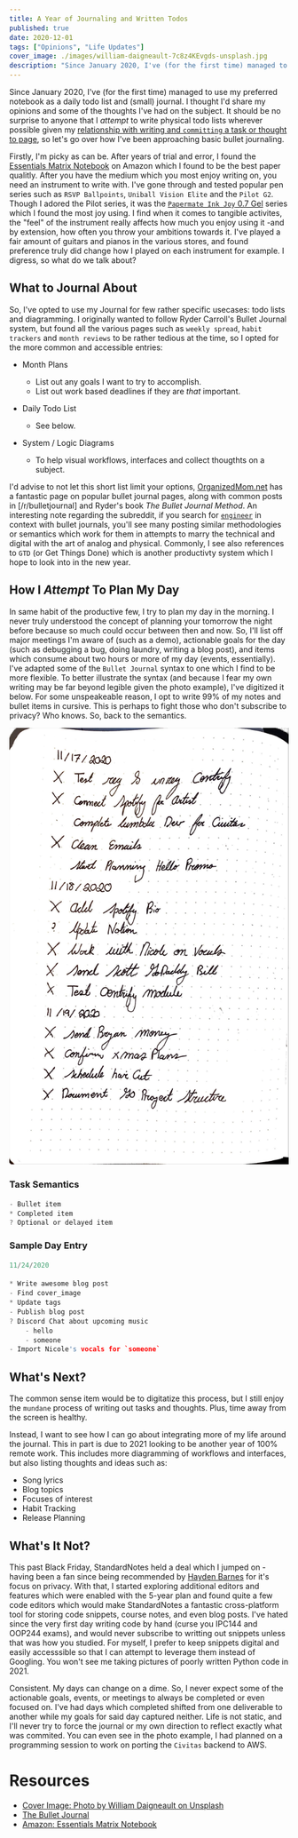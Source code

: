 ```yaml
---
title: A Year of Journaling and Written Todos
published: true
date: 2020-12-01
tags: ["Opinions", "Life Updates"]
cover_image: ./images/william-daigneault-7c8z4KEvgds-unsplash.jpg
description: "Since January 2020, I've (for the first time) managed to use my preferred notebook as a daily todo list and (small) journal. I thought I'd share my opinions and some of the thoughts I've had on the subject. It should be no surprise to anyone that I _attempt_ to write physical todo lists wherever possible given my relationship with writing and `committing` a task or thought to page, so let's go over how I've been approaching basic bullet journaling."
---
```


Since January 2020, I've (for the first time) managed to use my preferred notebook as a daily todo list and (small) journal. I thought I'd share my opinions and some of the thoughts I've had on the subject. It should be no surprise to anyone that I _attempt_ to write physical todo lists wherever possible given my [relationship with writing and `committing` a task or thought to page](/article/the-intimacy-through-ink), so let's go over how I've been approaching basic bullet journaling.

Firstly, I'm picky as can be. After years of trial and error, I found the [Essentials Matrix Notebook](https://www.amazon.ca/Essentials-Large-Matrix-Notebook-Journal/dp/1441323716) on Amazon which I found to be the best paper qualitly. After you have the medium which you most enjoy writing on, you need an instrument to write with. I've gone through and tested popular pen series such as `RSVP Ballpoints`, `Uniball Vision Elite` and the `Pilot G2`. Though I adored the Pilot series, it was the [`Papermate Ink Joy` 0.7 Gel](https://www.amazon.ca/Paper-InkJoy-Medium-Capped-2023006/dp/B076HMBVBL) series which I found the most joy using. I find when it comes to tangible activites, the "feel" of the instrument really affects how much you enjoy using it -and by extension, how often you throw your ambitions towards it. I've played a fair amount of guitars and pianos in the various stores, and found preference truly did change how I played on each instrument for example. I digress, so what do we talk about?

## What to Journal About

So, I've opted to use my Journal for few rather specific usecases: todo lists and diagramming. I originally wanted to follow Ryder Carroll's Bullet Journal system, but found all the various pages such as `weekly spread`, `habit trackers` and `month reviews` to be rather tedious at the time, so I opted for the more common and accessible entries:

- Month Plans

  - List out any goals I want to try to accomplish.
  - List out work based deadlines if they are _that_ important.

- Daily Todo List

  - See below.

- System / Logic Diagrams
  - To help visual workflows, interfaces and collect thougthts on a subject.

I'd advise to not let this short list limit your options, [OrganizedMom.net](https://www.organizedmom.net/must-pages-need-bullet-journal/) has a fantastic page on popular bullet journal pages, along with common posts in [/r/bulletjournal] and Ryder's book _The Bullet Journal Method_. An interesting note regarding the subreddit, if you search for [`engineer`](https://www.google.com/search?q=engineer+bullet+journal+site:www.reddit.com) in context with bullet journals, you'll see many posting similar methodologies or semantics which work for them in attempts to marry the technical and digital with the art of analog and physical. Commonly, I see also references to `GTD` (or Get Things Done) which is another productivty system which I hope to look into in the new year.

## How I _Attempt_ To Plan My Day

In same habit of the productive few, I try to plan my day in the morning. I never truly understood the concept of planning your tomorrow the night before because so much could occur between then and now. So, I'll list off major meetings I'm aware of (such as a demo), actionable goals for the day (such as debugging a bug, doing laundry, writing a blog post), and items which consume about two hours or more of my day (events, essentially). I've adapted some of the `Bullet Journal` syntax to one which I find to be more flexible. To better illustrate the syntax (and because I fear my own writing may be far beyond legible given the photo example), I've digitized it below. For some unspeakeable reason, I opt to write 99% of my notes and bullet items in cursive. This is perhaps to fight those who don't subscribe to privacy? Who knows. So, back to the semantics.

![Journal Sample](./images/journal_example.jpg)

### Task Semantics

```c
- Bullet item
* Completed item
? Optional or delayed item
```

### Sample Day Entry

<!-- Unsure why C syntax appears to be the best here -->

```c
11/24/2020

* Write awesome blog post
- Find cover_image
* Update tags
- Publish blog post
? Discord Chat about upcoming music
    - hello
    - someone
- Import Nicole's vocals for `someone`
```

## What's Next?

The common sense item would be to digitatize this process, but I still enjoy the `mundane` process of writing out tasks and thoughts. Plus, time away from the screen is healthy.

Instead, I want to see how I can go about integrating more of my life around the journal. This in part is due to 2021 looking to be another year of 100% remote work.
This includes more diagramming of workflows and interfaces, but also listing thoughts and ideas such as:

- Song lyrics
- Blog topics
- Focuses of interest
- Habit Tracking
- Release Planning

## What's It Not?

This past Black Friday, StandardNotes held a deal which I jumped on -having been a fan since being recommended by [Hayden Barnes](twitter.com/unixterminal) for it's focus on privacy. With that, I started exploring additional editors and features which were enabled with the 5-year plan and found quite a few code editors which would make StandardNotes a fantastic cross-platform tool for storing code snippets, course notes, and even blog posts. I've hated since the very first day writing code by hand (curse you IPC144 and OOP244 exams), and would never subscribe to writting out snippets unless that was how you studied. For myself, I prefer to keep snippets digital and easily accesssible so that I can attempt to leverage them instead of Googling. You won't see me taking pictures of poorly written Python code in 2021.

Consistent. My days can change on a dime. So, I never expect some of the actionable goals, events, or meetings to always be completed or even focused on. I've had days which completed shifted from one deliverable to another while my goals for said day captured neither. Life is not static, and I'll never try to force the journal or my own direction to reflect exactly what was commited. You can even see in the photo example, I had planned on a programming session to work on porting the `Civitas` backend to AWS.

# Resources

- [Cover Image: Photo by William Daigneault on Unsplash](https://unsplash.com/photos/7c8z4KEvgds)
- [The Bullet Journal](https://bulletjournal.com/)
- [Amazon: Essentials Matrix Notebook](https://www.amazon.ca/Essentials-Large-Matrix-Notebook-Journal/dp/1441323716)
